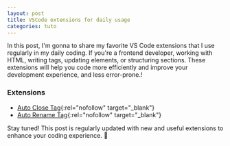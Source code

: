 ```yaml
---
layout: post
title: VSCode extensions for daily usage
categories: tuto
---
```


In this post, I'm gonna to share my favorite VS Code extensions that I use regularly in my daily coding.
If you're a frontend developer, working with HTML, writing tags, updating elements, or structuring sections. These extensions will help you code more efficiently and improve your development experience, and less error-prone.!

### Extensions

* [Auto Close Tag](https://marketplace.visualstudio.com/items?itemName=formulahendry.auto-close-tag "Auto Close Tag"){:rel="nofollow" target="_blank"}
* [Auto Rename Tag](https://marketplace.visualstudio.com/items?itemName=formulahendry.auto-rename-tag){:rel="nofollow" target="_blank"}

Stay tuned! This post is regularly updated with new and useful extensions to enhance your coding experience. 🚀
